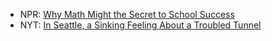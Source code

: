 * NPR: [Why Math Might the Secret to School Success](http://www.npr.org/blogs/ed/2014/12/09/367814446/why-math-might-be-the-secret-to-school-success)
* NYT: [In Seattle, a Sinking Feeling About a Troubled Tunnel](http://www.nytimes.com/2014/12/10/us/in-seattle-a-sinking-feeling-about-a-troubled-tunnel.html?_r=0)